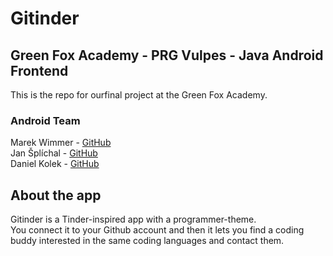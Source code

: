 # Gitinder
## Green Fox Academy - PRG Vulpes - Java Android Frontend
This is the repo for ourfinal project at the Green Fox Academy.  
### Android Team
Marek Wimmer - [GitHub](https://github.com/WimmermM)  
Jan Šplíchal - [GitHub](https://github.com/Splichus)  
Daniel Kolek - [GitHub](https://github.com/kolekd)
## About the app
Gitinder is a Tinder-inspired app with a programmer-theme.  
You connect it to your Github account and then it lets you find a coding buddy interested in the same coding languages and contact them.
